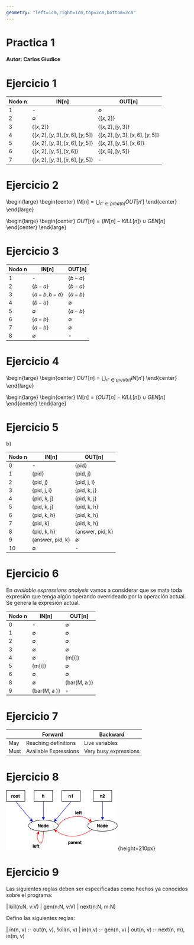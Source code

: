 ```yaml
---
geometry: "left=1cm,right=1cm,top=2cm,bottom=2cm"
---
```


# Practica 1

#### Autor: Carlos Giudice

# Ejercicio 1


| Nodo n      | IN[n]                                | OUT[n]       |
| ----------- | ------------                         | -----------  |
| 1           | -                                    | $\emptyset$ |
| 2           | $\emptyset$                          | $\{[x, 2]\}$ |
| 3           | $\{[x, 2]\}$                         | $\{[x, 2], [y, 3]\}$ |
| 4           | $\{[x, 2], [y, 3], [x, 6], [y, 5]\}$ | $\{[x, 2], [y, 3], [x, 6], [y, 5]\}$ |
| 5           | $\{[x, 2], [y, 3], [x, 6], [y, 5]\}$ | $\{[x, 2], [y, 5], [x, 6]\}$ |
| 6           | $\{[x, 2], [y, 5], [x, 6]\}$         | $\{[x, 6], [y, 5]\}$ |
| 7           | $\{[x, 2], [y, 3], [x, 6], [y, 5]\}$ | - |


# Ejercicio 2

\begin{large}
\begin{center} 
$IN[n] = \bigcup_{n' \in pred(n)} OUT[n']$
\end{center} 
\end{large}

\begin{large}
\begin{center} 
$OUT[n] = (IN[n] - KILL[n]) \cup GEN[n]$
\end{center} 
\end{large}


# Ejercicio 3

| Nodo n      | IN[n]        		| OUT[n]      |
| ----------- | ------------------- | ----------- |
| 1           | -           		| $\{b - a\}$ |
| 2           | $\{b - a\}$  		| $\{b - a\}$ |
| 3           | $\{a - b, b - a\}$  | $\{a - b\}$ |
| 4           | $\{b - a\}$         | $\emptyset$ |
| 5           | $\emptyset$         | $\{a - b\}$ |
| 6           | $\{a - b\}$         | $\emptyset$ |
| 7           | $\{a - b\}$         | $\emptyset$ |
| 8           | $\emptyset$         | -           |


# Ejercicio 4


\begin{large}
\begin{center} 
$OUT[n] = \bigcup_{n' \in pred(n)} IN[n']$
\end{center} 
\end{large}

\begin{large}
\begin{center} 
$IN[n] = (OUT[n] - KILL[n]) \cup GEN[n]$
\end{center} 
\end{large}


# Ejercicio 5

b) 

| Nodo n      | IN[n]        		| OUT[n]      		|
| ----------- | ------------------- | ----------------- |
| 0           | -           		| {pid} 	  		|
| 1           | {pid}          		| {pid, j}    		|
| 2           | {pid, j}           	| {pid, j, i} 		|
| 3           | {pid, j, i}			| {pid, k, j} 		|
| 4           | {pid, k, j}			| {pid, k, j} 		|
| 5           | {pid, k, j}         | {pid, k, h} 		|
| 6           | {pid, k, h} 		| {pid, k, h} 		|
| 7           | {pid, k} 			| {pid, k, h} 		|
| 8           | {pid, k, h}    		| {answer, pid, k} 	|
| 9           | {answer, pid, k} 	| $\emptyset$ 		|
| 10          | $\emptyset$    		| - 				|


# Ejercicio 6

En $available \ expressions \ analysis$ vamos a considerar que se mata toda expresión que tenga algún operando overrideado por la operación actual. Se genera la expresión actual.

| Nodo n      | IN[n]        		| OUT[n]      		|
| ----------- | ------------------- | ----------------- |
| 0           | -           		| $\emptyset$  		|
| 1           | $\emptyset$    		| $\emptyset$  		|
| 2           | $\emptyset$    		| $\emptyset$  		|
| 3           | $\emptyset$    		| $\emptyset$  		|
| 4           | $\emptyset$    		| {m[i]} 	  		|
| 5           | {m[i]}         		| $\emptyset$  		|
| 6           | $\emptyset$   		| $\emptyset$ 		|
| 8           | $\emptyset$    		| {bar(M, a )}		|
| 9           | {bar(M, a )}		| -		 	  		|


# Ejercicio 7

|             | Forward    				| Backward     			|
| ----------- | ----------------------- | ---------------------	|
| May         | Reaching definitions	| Live variables		|
| Must        | Available Expressions   | Very busy expressions	|


# Ejercicio 8

![Points to graph](./points_to_graph_p1_ej8.png){height=210px}


# Ejercicio 9

Las siguientes reglas deben ser especificadas como hechos ya conocidos sobre el programa:

| kill(n:N, v:V) 
| gen(n:N, v:V)
| next(n:N, m:N)


Defino las siguientes reglas:

| in(n, v) :- out(n, v), !kill(n, v)
| in(n,v) :- gen(n, v)
| out(n, v) :- next(n, m), in(m, v)










